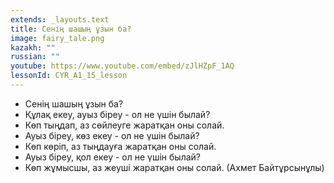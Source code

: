 ```yaml
---
extends: _layouts.text
title: Сенің шашың ұзын ба?
image: fairy_tale.png
kazakh: ""
russian: ""
youtube: https://www.youtube.com/embed/zJlHZpF_1AQ
lessonId: CYR_A1_15_lesson
---
```

- Сенің шашың ұзын ба?
- Құлақ екеу, ауыз біреу - ол не үшін былай?
- Көп тыңдап, аз сөйлеуге жаратқан оны солай.
- Ауыз біреу, көз екеу - ол не үшін былай?
- Көп көріп, аз тыңдауға жаратқан оны солай.
- Ауыз біреу, қол екеу - ол не үшін былай?
- Көп жұмысшы, аз жеуші жаратқан оны солай. (Ахмет Байтұрсынұлы)

